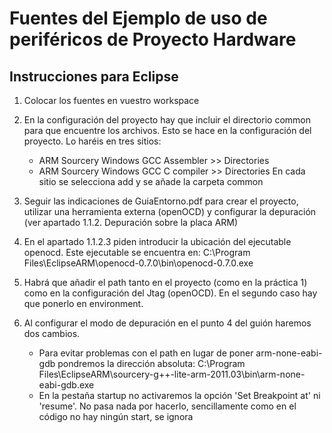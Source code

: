 # Fuentes del Ejemplo de uso de periféricos de Proyecto Hardware

## Instrucciones para Eclipse

1. Colocar los fuentes en vuestro workspace

2. En la configuración del proyecto hay que incluir el directorio common para que encuentre los archivos.
   Esto se hace en la configuración del proyecto. Lo haréis en tres sitios:
	- ARM Sourcery Windows GCC Assembler >> Directories
	- ARM Sourcery Windows GCC C compiler >> Directories
   En cada sitio se selecciona add y se añade la carpeta common

3. Seguir las indicaciones de GuiaEntorno.pdf para crear el proyecto,
   utilizar una herramienta externa (openOCD) y
   configurar la depuración (ver apartado 1.1.2. Depuración sobre la placa ARM)

4. En el apartado 1.1.2.3 piden introducir la ubicación del ejecutable openocd.
   Este ejecutable se encuentra en:
        C:\Program Files\EclipseARM\openocd-0.7.0\bin\openocd-0.7.0.exe
 
5. Habrá que añadir el path tanto en el proyecto (como en la práctica 1)
   como en la configuración del Jtag (openOCD).
   En el segundo caso hay que ponerlo en environment.

6. Al configurar el modo de depuración en el punto 4 del guión haremos dos cambios. 
	- Para evitar problemas con el path en lugar de poner arm-none-eabi-gdb pondremos la dirección absoluta: 
		C:\Program Files\EclipseARM\sourcery-g++-lite-arm-2011.03\bin\arm-none-eabi-gdb.exe
	- En la pestaña startup no activaremos la opción 'Set Breakpoint at' ni 'resume'.
	  No pasa nada por hacerlo, sencillamente como en el código no hay ningún start, se ignora

